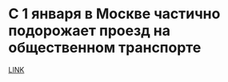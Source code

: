 # С 1 января в Москве частично подорожает проезд на общественном транспорте



[LINK](https://varlamov.ru/2133124.html)